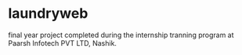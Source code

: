 # laundryweb
final year project completed during the internship tranning program at Paarsh Infotech PVT LTD, Nashik.
